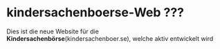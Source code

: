 # kindersachenboerse-Web ???
Dies ist die neue Website für die **Kindersachenbörse**(kindersachenboer.se), welche aktiv entwickelt wird